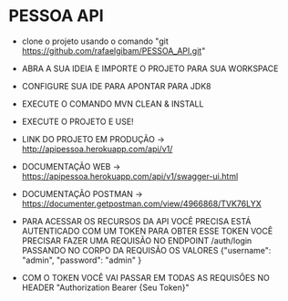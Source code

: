 # PESSOA API

- clone o projeto usando o comando "git https://github.com/rafaelgibam/PESSOA_API.git"
- ABRA A SUA IDEIA E IMPORTE O PROJETO PARA SUA WORKSPACE
- CONFIGURE SUA IDE PARA APONTAR PARA JDK8
- EXECUTE O COMANDO MVN CLEAN & INSTALL
- EXECUTE O PROJETO E USE!


- LINK DO PROJETO EM PRODUÇÃO -> http://apipessoa.herokuapp.com/api/v1/

- DOCUMENTAÇÃO WEB -> https://apipessoa.herokuapp.com/api/v1/swagger-ui.html
- DOCUMENTAÇÃO POSTMAN -> https://documenter.getpostman.com/view/4966868/TVK76LYX

- PARA ACESSAR OS RECURSOS DA API VOCÊ PRECISA ESTÁ AUTENTICADO COM UM TOKEN PARA OBTER ESSE TOKEN VOCÊ PRECISAR FAZER UMA REQUISÃO NO ENDPOINT
  /auth/login PASSANDO NO CORPO DA REQUISÃO OS VALORES {"username": "admin", "password": "admin" }

- COM O TOKEN VOCÊ VAI PASSAR EM TODAS AS REQUISÕES NO HEADER "Authorization Bearer {Seu Token}"
